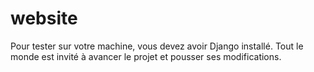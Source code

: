 # website

Pour tester sur votre machine, vous devez avoir Django installé.
Tout le monde est invité à avancer le projet et pousser ses modifications.
